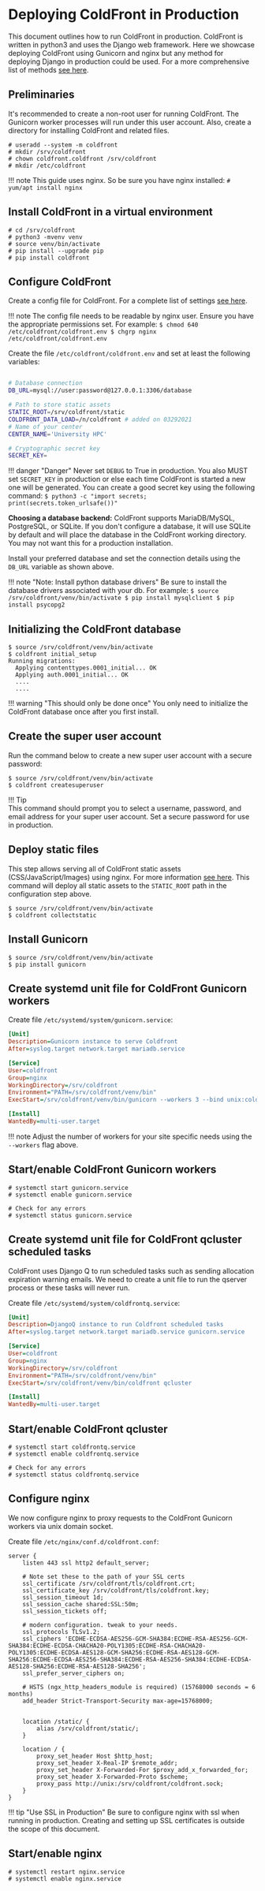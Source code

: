 # Deploying ColdFront in Production

This document outlines how to run ColdFront in production. ColdFront is written
in python3 and uses the Django web framework.  Here we showcase deploying
ColdFront using Gunicorn and nginx but any method for deploying Django in
production could be used. For a more comprehensive list of methods [see
here](https://docs.djangoproject.com/en/3.1/howto/deployment/).

## Preliminaries

It's recommended to create a non-root user for running ColdFront. The Gunicorn
worker processes will run under this user account. Also, create a directory for
installing ColdFront and related files.

```
# useradd --system -m coldfront
# mkdir /srv/coldfront
# chown coldfront.coldfront /srv/coldfront
# mkdir /etc/coldfront
```

!!! note
    This guide uses nginx. So be sure you have nginx installed:
    ```
    # yum/apt install nginx
    ```

## Install ColdFront in a virtual environment

```
# cd /srv/coldfront
# python3 -mvenv venv
# source venv/bin/activate
# pip install --upgrade pip
# pip install coldfront
```

## Configure ColdFront

Create a config file for ColdFront. For a complete list of settings [see
here](config.md).

!!! note
    The config file needs to be readable by nginx user. Ensure you have the
    appropriate permissions set. For example:
    ```
    $ chmod 640 /etc/coldfront/coldfront.env
    $ chgrp nginx /etc/coldfront/coldfront.env
    ```

Create the file `/etc/coldfront/coldfront.env` and set at least the following
variables:

```bash

# Database connection
DB_URL=mysql://user:password@127.0.0.1:3306/database

# Path to store static assets
STATIC_ROOT=/srv/coldfront/static
COLDFRONT_DATA_LOAD=/n/coldfront # added on 03292021
# Name of your center
CENTER_NAME='University HPC'

# Cryptographic secret key
SECRET_KEY=
```

!!! danger "Danger"
    Never set `DEBUG` to True in production. You also MUST set `SECRET_KEY` in
    production or else each time ColdFront is started a new one will be
    generated. You can create a good secret key using the following command:
    ```
    $ python3 -c "import secrets; print(secrets.token_urlsafe())"
    ```

**Choosing a database backend:** ColdFront supports MariaDB/MySQL, PostgreSQL, or
SQLite. If you don't configure a database, it will use SQLite by default and will
place the database in the ColdFront working directory.  You may not want this for a production installation.

Install your preferred database and set the connection details using
the `DB_URL` variable as shown above.  

!!! note "Note: Install python database drivers"
    Be sure to install the database drivers associated with your db. For example:
    ```
    $ source /srv/coldfront/venv/bin/activate
    $ pip install mysqlclient
    $ pip install psycopg2
    ```

## Initializing the ColdFront database

```
$ source /srv/coldfront/venv/bin/activate
$ coldfront initial_setup
Running migrations:
  Applying contenttypes.0001_initial... OK
  Applying auth.0001_initial... OK
  ....
  ....
```

!!! warning "This should only be done once"
    You only need to initialize the ColdFront database once after you first
    install.


## Create the super user account

Run the command below to create a new super user account with a secure
password:

```
$ source /srv/coldfront/venv/bin/activate
$ coldfront createsuperuser
```

!!! Tip  
    This command should prompt you to select a username, password, and email address for your super user account.  Set a secure password for use in production.  

## Deploy static files

This step allows serving all of ColdFront static assets (CSS/JavaScript/Images)
using nginx. For more information [see here](https://docs.djangoproject.com/en/3.1/howto/static-files/#deployment).
This command will deploy all static assets to the `STATIC_ROOT` path in the configuration step above.

```
$ source /srv/coldfront/venv/bin/activate
$ coldfront collectstatic
```

## Install Gunicorn

```
$ source /srv/coldfront/venv/bin/activate
$ pip install gunicorn
```

## Create systemd unit file for ColdFront Gunicorn workers

Create file `/etc/systemd/system/gunicorn.service`:

```ini
[Unit]
Description=Gunicorn instance to serve Coldfront
After=syslog.target network.target mariadb.service

[Service]
User=coldfront
Group=nginx
WorkingDirectory=/srv/coldfront
Environment="PATH=/srv/coldfront/venv/bin"
ExecStart=/srv/coldfront/venv/bin/gunicorn --workers 3 --bind unix:coldfront.sock -m 007 coldfront.config.wsgi

[Install]
WantedBy=multi-user.target
```

!!! note
    Adjust the number of workers for your site specific needs using the `--workers` flag above.

## Start/enable ColdFront Gunicorn workers

```
# systemctl start gunicorn.service
# systemctl enable gunicorn.service

# Check for any errors
# systemctl status gunicorn.service
```

## Create systemd unit file for ColdFront qcluster scheduled tasks
ColdFront uses Django Q to run scheduled tasks such as sending allocation expiration
warning emails. We need to create a unit file to run the qserver process or these
tasks will never run.

Create file `/etc/systemd/system/coldfrontq.service`:

```ini
[Unit]
Description=DjangoQ instance to run Coldfront scheduled tasks
After=syslog.target network.target mariadb.service gunicorn.service

[Service]
User=coldfront
Group=nginx
WorkingDirectory=/srv/coldfront
Environment="PATH=/srv/coldfront/venv/bin"
ExecStart=/srv/coldfront/venv/bin/coldfront qcluster

[Install]
WantedBy=multi-user.target
```

## Start/enable ColdFront qcluster

```
# systemctl start coldfrontq.service
# systemctl enable coldfrontq.service

# Check for any errors
# systemctl status coldfrontq.service
```
## Configure nginx

We now configure nginx to proxy requests to the ColdFront Gunicorn workers via
unix domain socket.

Create file `/etc/nginx/conf.d/coldfront.conf`:

```nginx
server {
    listen 443 ssl http2 default_server;

    # Note set these to the path of your SSL certs
    ssl_certificate /srv/coldfront/tls/coldfront.crt;
    ssl_certificate_key /srv/coldfront/tls/coldfront.key;
    ssl_session_timeout 1d;
    ssl_session_cache shared:SSL:50m;
    ssl_session_tickets off;

    # modern configuration. tweak to your needs.
    ssl_protocols TLSv1.2;
    ssl_ciphers 'ECDHE-ECDSA-AES256-GCM-SHA384:ECDHE-RSA-AES256-GCM-SHA384:ECDHE-ECDSA-CHACHA20-POLY1305:ECDHE-RSA-CHACHA20-POLY1305:ECDHE-ECDSA-AES128-GCM-SHA256:ECDHE-RSA-AES128-GCM-SHA256:ECDHE-ECDSA-AES256-SHA384:ECDHE-RSA-AES256-SHA384:ECDHE-ECDSA-AES128-SHA256:ECDHE-RSA-AES128-SHA256';
    ssl_prefer_server_ciphers on;

    # HSTS (ngx_http_headers_module is required) (15768000 seconds = 6 months)
    add_header Strict-Transport-Security max-age=15768000;


    location /static/ {
        alias /srv/coldfront/static/;
    }

    location / {
        proxy_set_header Host $http_host;
        proxy_set_header X-Real-IP $remote_addr;
        proxy_set_header X-Forwarded-For $proxy_add_x_forwarded_for;
        proxy_set_header X-Forwarded-Proto $scheme;
        proxy_pass http://unix:/srv/coldfront/coldfront.sock;
    }
}
```

!!! tip "Use SSL in Production"
    Be sure to configure nginx with ssl when running in production. Creating
    and setting up SSL certificates is outside the scope of this document.


## Start/enable nginx

```
# systemctl restart nginx.service
# systemctl enable nginx.service
```
